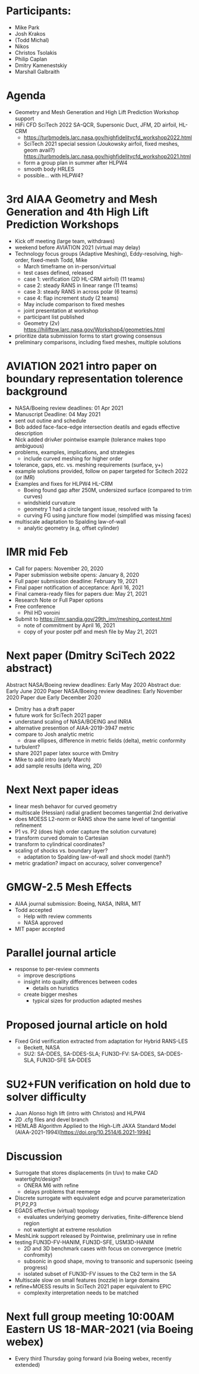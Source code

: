 
# Participants:
- Mike Park
- Josh Krakos
- (Todd Michal)
- Nikos
- Christos Tsolakis
- Philip Caplan
- Dmitry Kamenestskiy
- Marshall Galbraith

# Agenda
- Geometry and Mesh Generation and High Lift Prediction Workshop support
- HiFi CFD SciTech 2022 SA-QCR, Supersonic Duct, JFM, 2D airfoil, HL-CRM
  - https://turbmodels.larc.nasa.gov/highfidelitycfd_workshop2022.html
  - SciTech 2021 special session (Joukowsky airfoil, fixed meshes, geom avail?)
    https://turbmodels.larc.nasa.gov/highfidelitycfd_workshop2021.html
  - form a group plan in summer after HLPW4
  - smooth body HRLES
  - possible... with HLPW4?

# 3rd AIAA Geometry and Mesh Generation and 4th High Lift Prediction Workshops
  - Kick off meeting (large team, withdraws)
  - weekend before AVIATION 2021 (virtual may delay)
  - Technology focus groups (Adaptive Meshing), Eddy-resolving, high-order, fixed-mesh
    Todd, Mike
    - March timeframe on in-person/virtual
    - test cases defined, released
    - case 1: verification (2D HL-CRM airfoil) (11 teams)
    - case 2: steady RANS in linear range (11 teams)
    - case 3: steady RANS in across polar (6 teams)
    - case 4: flap increment study (2 teams)
    - May include comparison to fixed meshes
    - joint presentation at workshop
    - participant list published
    - Geometry (2v) https://hiliftpw.larc.nasa.gov/Workshop4/geometries.html
  - prioritize data submission forms to start growing consensus
  - preliminary comparisons, including fixed meshes, multiple solutions

# AVIATION 2021 intro paper on boundary representation tolerence background
- NASA/Boeing review deadlines: 01 Apr 2021
- Manuscript Deadline: 04 May 2021
- sent out outine and schedule
- Bob added face-face-edge intersection deatils and egads effective description
- Nick added drivAer pointwise example (tolerance makes topo ambiguous)
- problems, examples, implications, and strategies
  - include curved meshing for higher order
- tolerance, gaps, etc. vs. meshing requirements (surface, y+)
- example solutions provided, follow on paper targeted for Scitech 2022 (or IMR)
- Examples and fixes for HLPW4 HL-CRM
  - Boeing found gap after 250M, undersized surface (compared to trim curves)
  - windshield curvature
  - geometry 1 had a circle tangent issue, resolved with 1a
  - curving FG using juncture flow model (simplified was missing faces)
- multiscale adaptation to Spalding law-of-wall
  - analytic geometry (e.g, offset cylinder)

# IMR mid Feb
- Call for papers: November 20, 2020
- Paper submission website opens:  January 8, 2020
- Full paper submission deadline: February 19, 2021
- Final paper notification of acceptance: April 16, 2021
- Final camera-ready files for papers due: May 21, 2021
- Research Note or Full Paper options
- Free conference
  - Phil HD voroini
- Submit to https://imr.sandia.gov/29th_imr/meshing_contest.html
  - note of commitment by April 16, 2021
  - copy of your poster pdf and mesh file by May 21, 2021

# Next paper (Dmitry SciTech 2022 abstract)
Abstract NASA/Boeing review deadlines: Early May 2020
Abstract due: Early June 2020
Paper NASA/Boeing review deadlines: Early November 2020
Paper due Early December 2020
- Dmitry has a draft paper
- future work for SciTech 2021 paper
- understand scaling of NASA/BOEING and INRIA
- alternative presention of AIAA-2019-3947 metric
- compare to Josh analytic metric
  - draw ellipses, difference in metric fields (delta), metric conformity
- turbulent?
- share 2021 paper latex source with Dmitry
- Mike to add intro (early March)
- add sample results (delta wing, 2D)

# Next Next paper ideas
- linear mesh behavor for curved geometry
- multiscale (Hessian) radial gradient becomes tangential 2nd derivative
- does MOESS L2-norm or RANS show the same level of tangential refinement
- P1 vs. P2 (does high order capture the solution curvature)
- transform curved domain to Cartesian
- transform to cylindrical coordinates?
- scaling of shocks vs. boundary layer?
  - adaptation to Spalding law-of-wall and shock model (tanh?)
- metric gradation? impact on accuracy, solver convergence? 

# GMGW-2.5 Mesh Effects
- AIAA journal submission: Boeing, NASA, INRIA, MIT
- Todd accepted
  - Help with review comments
  - NASA approved
- MIT paper accepted

# Parallel journal article
- response to per-review comments
  - improve descriptions
  - insight into quality differences between codes
    - details on huristics
  - create bigger meshes
    - typical sizes for production adapted meshes

# Proposed journal article on hold
- Fixed Grid verification extracted from adaptation for Hybrid RANS-LES
  - Beckett, NASA
  - SU2: SA-DDES, SA-DDES-SLA; FUN3D-FV: SA-DDES, SA-DDES-SLA, FUN3D-SFE SA-DDES

# SU2+FUN verification on hold due to solver difficulty
  - Juan Alonso high lift (intro with Christos) and HLPW4
  - 2D .cfg files and devel branch
  - HEMLAB Algorithm Applied to the High-Lift JAXA Standard Model (AIAA-2021-1994)[https://doi.org/10.2514/6.2021-1994]

# Discussion
- Surrogate that stores displacements (in t/uv) to make CAD watertight/design?
  - ONERA M6 with refine
  - delays problems that reemerge
- Discrete surrogate with equivalent edge and pcurve parameterization P1,P2,P3
- EGADS effective (virtual) topology
  - evaluates underlying geometry derivaties, finite-difference blend region
  - not watertight at extreme resolution
- MeshLink support released by Pointwise, preliminary use in refine
- testing FUN3D-FV-HANIM, FUN3D-SFE, USM3D-HANIM
  - 2D and 3D benchmark cases with focus on convergence (metric confromity)
  - subsonic in good shape, moving to transonic and supersonic (seeing progress)
  - isolated subset of FUN3D-FV issues to the Cb2 term in the SA
- Multiscale slow on small features (nozzle) in large domains
- refine+MOESS results in SciTech 2021 paper equivalent to EPIC
  - complexity interpretation needs to be matched

# Next full group meeting 10:00AM Eastern US 18-MAR-2021 (via Boeing webex)
- Every third Thursday going forward (via Boeing webex, recently extended)

